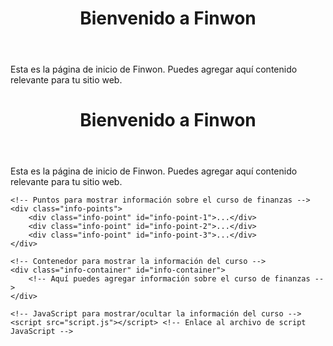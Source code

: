 <!DOCTYPE html>
<html lang="es">
<head>
    <meta charset="UTF-8">
    <meta name="viewport" content="width=device-width, initial-scale=1.0">
    <title>Finwon</title>
</head>
<body>
    <header>
        <h1>Bienvenido a Finwon</h1>
    </header>
    <nav>
        <!-- Aquí puedes agregar enlaces a otras páginas o secciones de tu sitio web -->
    </nav>
    <main>
        <p>Esta es la página de inicio de Finwon. Puedes agregar aquí contenido relevante para tu sitio web.</p>
    </main>
    <footer>
        <!-- Aquí puedes agregar información de contacto, enlaces a redes sociales, etc. -->
    </footer>
</body>
</html>
<!DOCTYPE html>
<html lang="es">
<head>
    <meta charset="UTF-8">
    <meta name="viewport" content="width=device-width, initial-scale=1.0">
    <title>Finwon - Curso de Finanzas</title>
    <link rel="stylesheet" href="styles.css"> <!-- Enlace al archivo de estilos CSS -->
</head>
<body>
    <header>
        <h1>Bienvenido a Finwon</h1>
    </header>
    <nav>
        <!-- Aquí puedes agregar enlaces a otras páginas o secciones de tu sitio web -->
    </nav>
    <main>
        <p>Esta es la página de inicio de Finwon. Puedes agregar aquí contenido relevante para tu sitio web.</p>
    </main>
    <footer>
        <!-- Aquí puedes agregar información de contacto, enlaces a redes sociales, etc. -->
    </footer>

    <!-- Puntos para mostrar información sobre el curso de finanzas -->
    <div class="info-points">
        <div class="info-point" id="info-point-1">...</div>
        <div class="info-point" id="info-point-2">...</div>
        <div class="info-point" id="info-point-3">...</div>
    </div>

    <!-- Contenedor para mostrar la información del curso -->
    <div class="info-container" id="info-container">
        <!-- Aquí puedes agregar información sobre el curso de finanzas -->
    </div>

    <!-- JavaScript para mostrar/ocultar la información del curso -->
    <script src="script.js"></script> <!-- Enlace al archivo de script JavaScript -->
</body>
</html>
